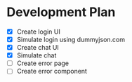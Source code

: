 # Development Plan

- [X] Create login UI
- [X] Simulate login using dummyjson.com
- [X] Create chat UI
- [X] Simulate chat
- [ ] Create error page
- [ ] Create error component